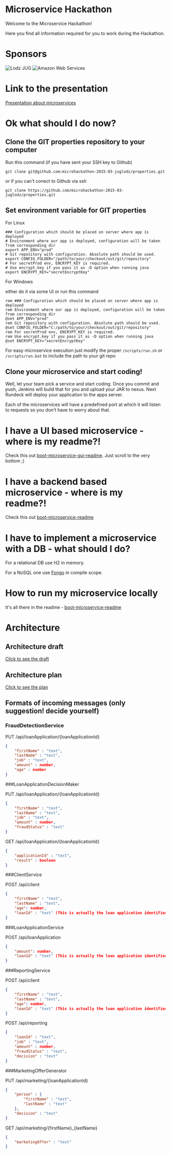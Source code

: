Microservice Hackathon
======================

Welcome to the Microservice Hackathon!

Here you find all information required for you to work during the Hackathon.

# Sponsors

![Lodz JUG](/images/lodzjug.png "Lodz JUG")
![Amazon Web Services](/images/aws.png "AWS")

# Link to the presentation

[Presentation about microservices](https://docs.google.com/presentation/d/17cCAQ1wBE6qkBuIgFQWOME3T9ARMKRa88JC32kIwFMo/)

# Ok what should I do now? 

## Clone the GIT properties repository to your computer

Run this command (if you have sent your SSH key to Github)

```
git clone git@github.com:microhackathon-2015-03-juglodz/properties.git

```

or if you can't conect to Github via ssh

```
git clone https://github.com/microhackathon-2015-03-juglodz/properties.git

```

## Set environment variable for GIT properties

For Linux

```
### Configuration which should be placed on server where app is deployed
# Environment where our app is deployed, configuration will be taken from corresponding dir
export APP_ENV="prod"
# Git repository with configuration. Absolute path should be used.
export CONFIG_FOLDER="/path/to/your/checkout/out/git/repository"
# For secretProd env, ENCRYPT_KEY is required.
# Use encrypt.key if you pass it as -D option when running java
export ENCRYPT_KEY="secretEncryptKey"

```

For Windows

either do it via some UI or run this command

```
rem ### Configuration which should be placed on server where app is deployed
rem Environment where our app is deployed, configuration will be taken from corresponding dir
@set APP_ENV="prod"
rem Git repository with configuration. Absolute path should be used.
@set CONFIG_FOLDER="C:/path/to/your/checkout/out/git/repository"
rem For secretProd env, ENCRYPT_KEY is required.
rem Use encrypt.key if you pass it as -D option when running java
@set ENCRYPT_KEY="secretEncryptKey"

```

For easy microservice execution just modify the proper `/scripts/run.sh` or `/scripts/run.bat` to include the path to your git repo

## Clone your microservice and start coding!

Well, let your team pick a service and start coding. Once you commit and push,
Jenkins will build that for you and upload your JAR to nexus. Next Rundeck will
deploy your application to the apps server. 

Each of the microservices will have a predefined port at which it will listen
to requests so you don't have to worry about that.

# I have a UI based microservice - where is my readme?!

Check this out [boot-microservice-gui-readme](https://github.com/4finance/boot-microservice#boot-microservice-gui--). Just scroll to the very bottom ;)

# I have a backend based microservice - where is my readme?!

Check this out [boot-microservice-readme](https://github.com/4finance/boot-microservice)

# I have to implement a microservice with a DB - what should I do?

For a relational DB use H2 in memory.

For a NoSQL one use [Fongo](https://github.com/fakemongo/fongo) in compile scope.

# How to run my microservice locally

It's all there in the readme - [boot-microservice-readme](https://github.com/4finance/boot-microservice)

# Architecture

## Architecture draft

[Click to see the draft](https://docs.google.com/document/d/1yRV5DNJAhBH73bJo-s5L8wwoeJG4Ke6H45dg8_rRT84/edit?usp=sharing)

## Architecture plan

[Click to see the plan](https://drive.google.com/file/d/0B4mHLrLla3S8VHd3QXZrZ25yb1U/view?usp=sharing)

## Formats of incoming messages (only suggestion! decide yourself)

### FraudDetectionService

PUT /api/loanApplication/{loanApplicationId}

```json
{
    "firstName" : "text",
    "lastName" : "text",
    "job" : "text",
    "amount" : number,
    "age" : number
}
```

###LoanApplicationDecisionMaker

PUT /api/loanApplication/{loanApplicationId}

```json
{
    "firstName" : "text",
    "lastName" : "text",
    "job" : "text",
    "amount" : number,
    "fraudStatus" : "text"
}
```

GET /api/loanApplication/{loanApplicationId}
```json
{
    "applicationId" : "text",
    "result" : boolean
}
```

###ClientService

POST /api/client

```json
{
    "firstName" : "text",
    "lastName" : "text",
    "age": number,
    "loanId" : "text" (This is actually the loan application identifier.)
}
```
###LoanApplicationService

POST /api/loanApplication

```json
{
    "amount": number,
    "loanId" : "text" (This is actually the loan application identifier.)
}
```

###ReportingService

POST /api/client

```json
{
    "firstName" : "text",
    "lastName" : "text",
    "age": number,
    "loanId" : "text" (This is actually the loan application identifier.)
}
```

POST /api/reporting

```json
{
    "loanId" : "text",
    "job" : "text",
    "amount" : number,
    "fraudStatus" : "text",
    "decision" : "text"
}
```

###MarketingOfferGenerator

PUT /api/marketing/{loanApplicationId}

```json
{
    "person" : {
        "firstName" : "text",
        "lastName" : "text"
    },
    "decision" : "text"
}
```

GET /api/marketing/{firstName}_{lastName}

```json
{
    "marketingOffer" : "text"
}
```
